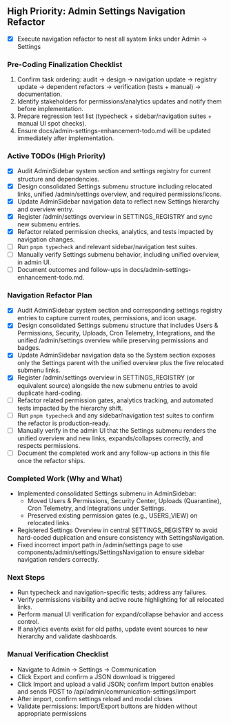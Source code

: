 ## High Priority: Admin Settings Navigation Refactor
- [x] Execute navigation refactor to nest all system links under Admin → Settings

### Pre-Coding Finalization Checklist
1. Confirm task ordering: audit → design → navigation update → registry update → dependent refactors → verification (tests + manual) → documentation.
2. Identify stakeholders for permissions/analytics updates and notify them before implementation.
3. Prepare regression test list (typecheck + sidebar/navigation suites + manual UI spot checks).
4. Ensure docs/admin-settings-enhancement-todo.md will be updated immediately after implementation.

### Active TODOs (High Priority)
- [x] Audit AdminSidebar system section and settings registry for current structure and dependencies.
- [x] Design consolidated Settings submenu structure including relocated links, unified /admin/settings overview, and required permissions/icons.
- [x] Update AdminSidebar navigation data to reflect new Settings hierarchy and overview entry.
- [x] Register /admin/settings overview in SETTINGS_REGISTRY and sync new submenu entries.
- [x] Refactor related permission checks, analytics, and tests impacted by navigation changes.
- [ ] Run `pnpm typecheck` and relevant sidebar/navigation test suites.
- [ ] Manually verify Settings submenu behavior, including unified overview, in admin UI.
- [ ] Document outcomes and follow-ups in docs/admin-settings-enhancement-todo.md.

### Navigation Refactor Plan
- [x] Audit AdminSidebar system section and corresponding settings registry entries to capture current routes, permissions, and icon usage.
- [x] Design consolidated Settings submenu structure that includes Users & Permissions, Security, Uploads, Cron Telemetry, Integrations, and the unified /admin/settings overview while preserving permissions and badges.
- [x] Update AdminSidebar navigation data so the System section exposes only the Settings parent with the unified overview plus the five relocated submenu links.
- [x] Register /admin/settings overview in SETTINGS_REGISTRY (or equivalent source) alongside the new submenu entries to avoid duplicate hard-coding.
- [ ] Refactor related permission gates, analytics tracking, and automated tests impacted by the hierarchy shift.
- [ ] Run `pnpm typecheck` and any sidebar/navigation test suites to confirm the refactor is production-ready.
- [ ] Manually verify in the admin UI that the Settings submenu renders the unified overview and new links, expands/collapses correctly, and respects permissions.
- [ ] Document the completed work and any follow-up actions in this file once the refactor ships.

### Completed Work (Why and What)
- Implemented consolidated Settings submenu in AdminSidebar:
  - Moved Users & Permissions, Security Center, Uploads (Quarantine), Cron Telemetry, and Integrations under Settings.
  - Preserved existing permission gates (e.g., USERS_VIEW) on relocated links.
- Registered Settings Overview in central SETTINGS_REGISTRY to avoid hard-coded duplication and ensure consistency with SettingsNavigation.
- Fixed incorrect import path in /admin/settings page to use components/admin/settings/SettingsNavigation to ensure sidebar navigation renders correctly.

### Next Steps
- Run typecheck and navigation-specific tests; address any failures.
- Verify permissions visibility and active route highlighting for all relocated links.
- Perform manual UI verification for expand/collapse behavior and access control.
- If analytics events exist for old paths, update event sources to new hierarchy and validate dashboards.

### Manual Verification Checklist
- Navigate to Admin → Settings → Communication
- Click Export and confirm a JSON download is triggered
- Click Import and upload a valid JSON; confirm Import button enables and sends POST to /api/admin/communication-settings/import
- After import, confirm settings reload and modal closes
- Validate permissions: Import/Export buttons are hidden without appropriate permissions
